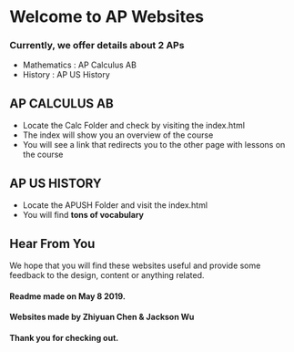 # Welcome to AP Websites 

### Currently, we offer details about 2 APs

* Mathematics : AP Calculus AB
* History : AP US History



## AP CALCULUS AB
* Locate the Calc Folder and check by visiting the index.html
* The index will show you an overview of the course 
* You will see a link that redirects you to the other page with lessons on the course


## AP US HISTORY
* Locate the APUSH Folder and visit the index.html
* You will find **tons of vocabulary**


## Hear From You
We hope that you will find these websites useful and provide some feedback to the design, content or anything related.


#### Readme made on May 8 2019. 
#### Websites made by Zhiyuan Chen & Jackson Wu 
#### Thank you for checking out.
